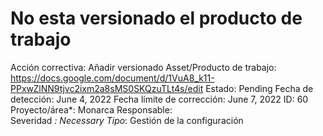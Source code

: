 # No esta versionado el producto de trabajo

Acción correctiva: Añadir versionado
Asset/Producto de trabajo: https://docs.google.com/document/d/1VuA8_k11-PPxwZlNN9tjvc2ixm2a8sMS0SKQzuTLt4s/edit
Estado: Pending
Fecha de detección: June 4, 2022
Fecha límite de corrección: June 7, 2022
ID: 60
Proyecto/área*: Monarca
Responsable:   
Severidad *: Necessary
Tipo*: Gestión de la configuración